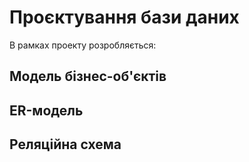 # Проєктування бази даних

В рамках проекту розробляється:
## Модель бізнес-об'єктів



## ER-модель



## Реляційна схема
